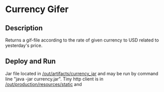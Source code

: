 # Currency Gifer

## Description
Returns a gif-file according to the rate of given currency to USD related to yesterday's price.

## Deploy and Run
Jar file located in [/out/artifacts/currency_jar](url) and may be run by command line "java -jar currency.jar".
Tiny http client is in [/out/production/resources/static](url) and 
